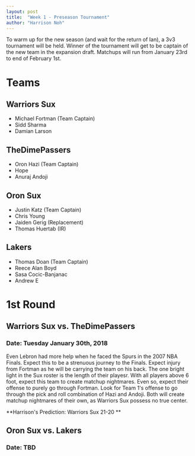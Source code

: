 ```yaml
---
layout: post
title:  "Week 1 - Preseason Tournament"
author: "Harrison Noh"
---
```


To warm up for the new season (and wait for the return of Ian), a 3v3 tournament will be held. Winner of the tournament will get to be captain of the new team in the expansion draft. Matchups will run from January 23rd to end of February 1st.

# Teams
## Warriors Sux
- Michael Fortman (Team Captain)
- Sidd Sharma
- Damian Larson

## TheDimePassers
- Oron Hazi (Team Captain)
- Hope
- Anuraj Andoji

## Oron Sux
- Justin Katz (Team Captain)
- Chris Young
- Jaiden Gerig (Replacement)
- Thomas Huertab (IR)

## Lakers
- Thomas Doan (Team Captain)
- Reece Alan Boyd
- Sasa Cocic-Banjanac
- Andrew E

# 1st Round
## Warriors Sux vs. TheDimePassers
### Date: Tuesday January 30th, 2018
Even Lebron had more help when he faced the Spurs in the 2007 NBA Finals. Expect this to be a strenuous journey to the Finals. Expect injury from Fortman as he will be carrying the team on his back. The one bright light in the Sux roster is the length of their playesr. With all players above 6 foot, expect this team to create matchup nightmares. Even so, expect their offense to purely go through Fortman. Look for Team 1's offense to go through the pick and roll combination of Hazi and Andoji. Both will create matchup nightmares of their own, as Warriors Sux possess no true center.

**Harrison's Prediction: Warriors Sux 21-20 **

## Oron Sux vs. Lakers
### Date: TBD

